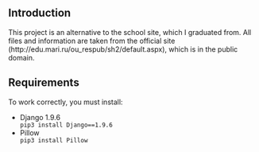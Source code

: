 <h2>Introduction</h2>
This project is an alternative to the school site, which I graduated from. 
All files and information are taken from the official site (http://edu.mari.ru/ou_respub/sh2/default.aspx), which is in the public domain.
<h2>Requirements</h2>
To work correctly, you must install:
<ul>
<li>Django 1.9.6</li>
<code>pip3 install Django==1.9.6</code>
<li>Pillow</li>
<code>pip3 install Pillow</code>
</ul>
